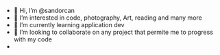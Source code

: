 - 👋 Hi, I’m @sandorcan
- 👀 I’m interested in code, photography, Art, reading and many more
- 🌱 I’m currently learning application dev
- 💞️ I’m looking to collaborate on any project that permite me to progress with my code
-

<!---
sandorcan/sandorcan is a ✨ special ✨ repository because its `README.md` (this file) appears on your GitHub profile.
You can click the Preview link to take a look at your changes.
--->
